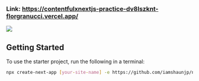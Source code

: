 ### Link: https://contentfulxnextjs-practice-dv8lszknt-florgranucci.vercel.app/

<img src='https://i.ibb.co/zHDZ7Dk/Captura-de-pantalla-de-2021-04-22-23-10-38.png' />

## Getting Started

To use the starter project, run the following in a terminal:

```bash
npx create-next-app [your-site-name] -e https://github.com/iamshaunjp/next-contentful/tree/lesson-1-starter-site
```
